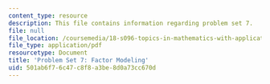 ```yaml
---
content_type: resource
description: This file contains information regarding problem set 7.
file: null
file_location: /coursemedia/18-s096-topics-in-mathematics-with-applications-in-finance-fall-2013/501ab6f76c47c8f8a3be8d0a73cc670d_MIT18_S096F13_pset7.pdf
file_type: application/pdf
resourcetype: Document
title: 'Problem Set 7: Factor Modeling'
uid: 501ab6f7-6c47-c8f8-a3be-8d0a73cc670d
---
```

